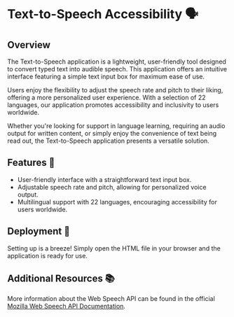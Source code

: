# Text-to-Speech Accessibility 🗣️

## Overview
The Text-to-Speech application is a lightweight, user-friendly tool designed to convert typed text into audible speech. This application offers an intuitive interface featuring a simple text input box for maximum ease of use.

Users enjoy the flexibility to adjust the speech rate and pitch to their liking, offering a more personalized user experience. With a selection of 22 languages, our application promotes accessibility and inclusivity to users worldwide.

Whether you're looking for support in language learning, requiring an audio output for written content, or simply enjoy the convenience of text being read out, the Text-to-Speech application presents a versatile solution.

## Features 🎁
- User-friendly interface with a straightforward text input box.
- Adjustable speech rate and pitch, allowing for personalized voice output.
- Multilingual support with 22 languages, encouraging accessibility for users worldwide.


## Deployment 🚀
Setting up is a breeze! Simply open the HTML file in your browser and the application is ready for use.

## Additional Resources 📚
More information about the Web Speech API can be found in the official [Mozilla Web Speech API Documentation](https://developer.mozilla.org/en-US/docs/Web/API/Web_Speech_API).
